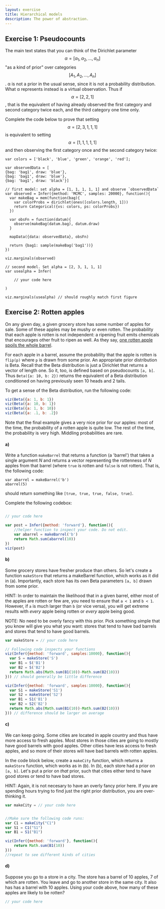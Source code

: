 ```yaml
---
layout: exercise
title: Hierarchical models
description: The power of abstraction.
---
```


## Exercise 1: Pseudocounts

The main text states that you can think of the Dirichlet parameter $$\alpha = [\alpha_1, \alpha_2, ..., \alpha_n]$$ "as a kind of prior" over categories $$[A_1, A_2, ..., A_n]$$. α is not a prior in the usual sense, since it is not a probability distribution. What α represents instead is a virtual observation. Thus if $$\alpha = [2, 2, 1]$$, that is the equivalent of having already observed  the first category and second category twice each, and the third category one time only.

Complete the code below to prove that setting $$\alpha = [2, 3, 1, 1, 1]$$ is equivalent to setting $$\alpha = [1, 1, 1, 1, 1]$$ and then observing the first category once and the second category twice:

~~~~
var colors = ['black', 'blue', 'green', 'orange', 'red'];

var observedData = [
{bag: 'bag1', draw: 'blue'},
{bag: 'bag1', draw: 'blue'},
{bag: 'bag1', draw: 'black'}]

// first model: set alpha = [1, 1, 1, 1, 1] and observe `observedData`
var observed = Infer({method: 'MCMC', samples: 20000}, function(){
  var makeBag = mem(function(bag){
    var colorProbs = dirichlet(ones([colors.length, 1]))
    return Categorical({vs: colors, ps: colorProbs})
  })

  var obsFn = function(datum){
    observe(makeBag(datum.bag), datum.draw)
  }

  mapData({data: observedData}, obsFn)

  return {bag1: sample(makeBag('bag1'))}
})

viz.marginals(observed)

// second model. Set alpha = [2, 3, 1, 1, 1]
var usealpha = Infer(

	// your code here

)

viz.marginals(usealpha) // should roughly match first figure
~~~~

<!--

~~~~js
var colors = ['black', 'blue', 'green', 'orange', 'red'];

var observedData = [
{bag: 'bag1', draw: 'blue'},
{bag: 'bag1', draw: 'blue'},
{bag: 'bag1', draw: 'black'}]

var observed = Infer({method: 'MCMC', samples: 20000}, function(){
  var makeBag = mem(function(bag){
    var colorProbs = T.toScalars(dirichlet(ones([colors.length, 1])))
    return Categorical({vs: colors, ps: colorProbs})
  })

  var obsFn = function(datum){
    observe(makeBag(datum.bag), datum.draw)
  }

  mapData({data: observedData}, obsFn)

  return {bag1: sample(makeBag('bag1'))}
})

viz.marginals(observed)

var usealpha = Infer({method: 'forward', samples: 20000}, function(){
  var makeBag = mem(function(bag){
    var colorProbs = T.toScalars(dirichlet(Vector([2,3,1,1,1])))
    return Categorical({vs: colors, ps: colorProbs})
  })

  return {bag1: sample(makeBag('bag1'))}
})

viz.marginals(usealpha)
~~~~

-->

## Exercise 2: Rotten apples

On any given day, a given grocery store has some number of apples for sale. Some of these apples may be mushy or even rotten. The probability that each apple is rotten is not independent: a ripening fruit emits chemicals that encourages other fruit to ripen as well. As they say, [one rotten apple spoils the whole barrel](https://idiomation.wordpress.com/2013/03/27/one-bad-apple-spoils-the-whole-barrel/). 

For each apple in a barrel, assume the probability that the apple is rotten is `flip(p)` where `p` is drawn from some prior. An appropriate prior distribution is Beta. Recall that the Beta distribution is just a Dirichlet that returns a vector of length one. So it, too, is defined based on pseudocounts `[a, b]`. Thus `Beta({a: 10, b: 2})` returns the equivalent of a Beta distribution conditioned on having previously seen 10 heads and 2 tails. 

To get a sense of the Beta distribution, run the following code:

~~~~js
viz(Beta({a: 1, b: 1})
viz(Beta({a: 10, b: 1})
viz(Beta({a: 1, b: 10})
viz(Beta({a: .1, b: .2})
~~~~

Note that the final example gives a very nice prior for our apples: most of the time, the probability of a rotten apple is quite low. The rest of the time, the probability is very high. Middling probabilities are rare. 

#### a)

Write a function `makeBarrel` that returns a function (a 'barrel') that takes a single argument *N* and returns a vector representing the rottenness of *N* apples from that barrel (where `true` is rotten and `false` is not rotten). That is, the following code:

```norun
var abarrel = makeBarrel('b')
abarrel(5)
```

should return something like `[true, true, true, false, true]`.

Complete the following codebox:

~~~~js

// your code here

var post = Infer({method: 'forward'}, function(){
	//helper function to inspect your code. Do not edit.
	var abarrel = makeBarrel('b')
	return Math.sum(abarrel(10))
})
viz(post)
~~~~

#### b)

Some grocery stores have fresher produce than others. So let's create a function `makeStore` that returns a makeBarrel function, which works as it did in (a). Importantly, each store has its own Beta parameters `[a, b]` drawn from some prior. 

HINT: In order to maintain the likelihood that in a given barrel, either most of the apples are rotten or few are, you need to ensure that `a < 1` and `b < 1`. However, if `a` is much larger than `b` (or vice versa), you will get extreme results with *every* apple being rotten or *every* apple being good. 

NOTE: No need to be overly fancy with this prior. Pick something simple that you know will give you what you want: stores that tend to have bad barrels and stores that tend to have good barrels.

~~~~js
var makeStore = // your code here

// Following code inspects your functions
viz(Infer({method: 'forward', samples:10000}, function(){
  var S = makeStore('S')
  var B1 = S('B1')
  var B2 = S('B2')
  return Math.abs(Math.sum(B1(10))-Math.sum(B2(10)))
})) // should generally be little difference

viz(Infer({method: 'forward', samples:10000}, function(){
  var S1 = makeStore('S1')
  var S2 = makeStore('S2')
  var B1 = S1('B1')
  var B2 = S2('B2')
  return Math.abs(Math.sum(B1(10))-Math.sum(B2(10)))
})) // difference should be larger on average
~~~~

#### c)

We can keep going. Some cities are located in apple country and thus have more access to fresh apples. Most stores in those cities are going to mostly have good barrels with good apples. Other cities have less access to fresh apples, and so more of their stores will have bad barrels with rotten apples. 

In the code block below, create a `makeCity` function, which returns a `makeStore` function, which works as in (b). In (b), each store had a prior on `[a, b]`. Let's put a prior on *that* prior, such that cities either tend to have good stores or tend to have bad stores.

HINT: Again, it is not necesary to have an overly fancy prior here. If you are spending hours trying to find just the right prior distribution, you are over-thinking it.

~~~~js
var makeCity = // your code here


//Make sure the following code runs:
var C1 = makeCity("C1")
var S1 = C1("S1")
var B1 = S1("B1")

viz(Infer({method: 'forward'}, function(){
	return Math.sum(B1(10))
}))
//repeat to see different kinds of cities
~~~~

#### d)

Suppose you go to a store in a city. The store has a barrel of 10 apples, 7 of which are rotten. You leave and go to another store in the same city. It also has has a barrel with 10 apples. Using your code above, how many of these apples are likely to be rotten?

~~~~js
// your code here

~~~~